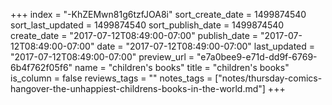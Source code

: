 +++
index = "-KhZEMwn81g6tzfJOA8i"
sort_create_date = 1499874540
sort_last_updated = 1499874540
sort_publish_date = 1499874540
create_date = "2017-07-12T08:49:00-07:00"
publish_date = "2017-07-12T08:49:00-07:00"
date = "2017-07-12T08:49:00-07:00"
last_updated = "2017-07-12T08:49:00-07:00"
preview_url = "e7a0bee9-e71d-dd9f-6769-6b4f762f05f6"
name = "children's books"
title = "children's books"
is_column = false
reviews_tags = ""
notes_tags = ["notes/thursday-comics-hangover-the-unhappiest-childrens-books-in-the-world.md"]
+++

